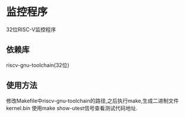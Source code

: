 # 监控程序

32位RISC-V监控程序

## 依赖库

riscv-gnu-toolchain(32位)

## 使用方法

修改Makefile中riscv-gnu-toolchain的路径,之后执行make,生成二进制文件kernel.bin 使用make show-utest信号查看测试代码地址.
